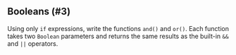 ## Booleans (#3)

Using only `if` expressions, write the functions `and()` and `or()`. Each
function takes two `Boolean` parameters and returns the same results as the
built-in `&&` and `||` operators.